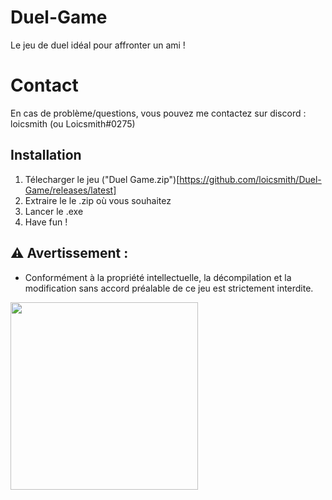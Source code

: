 # Duel-Game

Le jeu de duel idéal pour affronter un ami !

# Contact

En cas de problème/questions, vous pouvez me contactez sur discord : loicsmith (ou Loicsmith#0275)


## Installation
1. Télecharger le jeu ("Duel Game.zip")[https://github.com/loicsmith/Duel-Game/releases/latest]
2. Extraire le le .zip où vous souhaitez
3. Lancer le .exe
4. Have fun !

 ## ⚠️ Avertissement :
 - Conformément à la propriété intellectuelle, la décompilation et la modification sans accord préalable de ce jeu est strictement interdite.

<img src="https://i.imgur.com/8Xcpsla.png" width="300"/>
